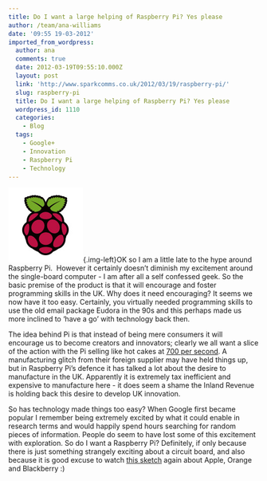 ```yaml
---
title: Do I want a large helping of Raspberry Pi? Yes please
author: /team/ana-williams
date: '09:55 19-03-2012'
imported_from_wordpress:
  author: ana
  comments: true
  date: 2012-03-19T09:55:10.000Z
  layout: post
  link: 'http://www.sparkcomms.co.uk/2012/03/19/raspberry-pi/'
  slug: raspberry-pi
  title: Do I want a large helping of Raspberry Pi? Yes please
  wordpress_id: 1110
  categories:
    - Blog
  tags:
    - Google+
    - Innovation
    - Raspberry Pi
    - Technology
---
```


![Raspberry-Pi-logo](Raspberry-Pi-logo-150x150.jpg){.img-left}OK so I am a little late to the hype around Raspberry Pi.  However it certainly doesn’t diminish my excitement around the single-board computer - I am after all a self confessed geek. So the basic premise of the product is that it will encourage and foster programming skills in the UK. Why does it need encouraging? It seems we now have it too easy. Certainly, you virtually needed programming skills to use the old email package Eudora in the 90s and this perhaps made us more inclined to ‘have a go’ with technology back then.

The idea behind Pi is that instead of being mere consumers it will encourage us to become creators and innovators; clearly we all want a slice of the action with the Pi selling like hot cakes at [700 per second](http://www.guardian.co.uk/technology/2012/mar/05/raspberry-pi-demand?newsfeed=true). A manufacturing glitch from their foreign supplier may have held things up, but in Raspberry Pi’s defence it has talked a lot about the desire to manufacture in the UK. Apparently it is extremely tax inefficient and expensive to manufacture here - it does seem a shame the Inland Revenue is holding back this desire to develop UK innovation.

So has technology made things too easy? When Google first became popular I remember being extremely excited by what it could enable in research terms and would happily spend hours searching for random pieces of information. People do seem to have lost some of this excitement with exploration. So do I want a Raspberry Pi? Definitely, if only because there is just something strangely exciting about a circuit board, and also because it is good excuse to watch [this sketch](http://www.youtube.com/watch?v=kAG39jKi0lI) again about Apple, Orange and Blackberry :)
